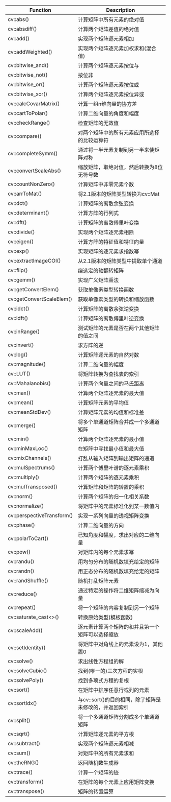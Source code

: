 Function|Description
----|----
cv::abs()|计算矩阵中所有元素的绝对值
cv::absdiff()|计算两个矩阵差值的绝对值
cv::add()|实现两个矩阵逐元素相加
cv::addWeighted()|实现两个矩阵逐元素加权求和(混合值)
cv::bitwise_and()|计算两个矩阵逐元素按位与
cv::bitwise_not()|按位非
cv::bitwise_or()|计算两个矩阵逐元素按位或
cv::bitwise_xor()|计算两个矩阵逐元素按位异或
cv::calcCovarMatrix()|计算一组n维向量的协方差
cv::cartToPolar()|计算二维向量的角度和幅度
cv::checkRange()|检查矩阵的无效值
cv::compare()|对两个矩阵中的所有元素应用所选择的比较运算符
cv::completeSymm()|通过将一半元素复制到另一半来使矩阵对称
cv::convertScaleAbs()|缩放矩阵，取绝对值，然后转换为8位无符号数
cv::countNonZero()|计算矩阵中非零元素个数
cv::arrToMat()|将2.1版本的矩阵类型转换为cv::Mat
cv::dct()|计算矩阵的离散余弦变换
cv::determinant()|计算方阵的行列式
cv::dft()|计算矩阵的离散傅里叶变换
cv::divide()|实现两个矩阵逐元素相除
cv::eigen()|计算方阵的特征值和特征向量
cv::exp()|实现矩阵的逐元素求指数幂
cv::extractImageCOI()|从2.1版本的矩阵类型中提取单个通道
cv::flip()|绕选定的轴翻转矩阵
cv::gemm()|实现广义矩阵乘法
cv::getConvertElem()|获取单像素类型转换函数
cv::getConvertScaleElem()|获取单像素类型的转换和缩放函数
cv::idct()|计算矩阵的离散余弦逆变换
cv::idft()|计算矩阵的离散傅里叶逆变换
cv::inRange()|测试矩阵的元素是否在两个其他矩阵的值之间
cv::invert()|求方阵的逆
cv::log()|计算矩阵逐元素的自然对数
cv::magnitude()|计算二维向量的幅度
cv::LUT()|将矩阵转换为查找表的索引
cv::Mahalanobis()|计算两个向量之间的马氏距离
cv::max()|计算两个矩阵逐元素的最大值
cv::mean()|计算矩阵元素的平均值
cv::meanStdDev()|计算矩阵元素的均值和标准差
cv::merge()|将多个单通道矩阵合并成一个多通道矩阵
cv::min()|计算两个矩阵逐元素的最小值
cv::minMaxLoc()|在矩阵中寻找最小值和最大值
cv::mixChannels()|打乱从输入矩阵到输出矩阵的通道
cv::mulSpectrums()|计算两个傅里叶谱的逐元素乘积
cv::multiply()|计算两个矩阵的逐元素乘积
cv::mulTransposed()|计算矩阵和矩阵的转置的乘积
cv::norm()|计算两个矩阵的归一化相关系数
cv::normalize()|将矩阵中的元素标准化到某一数值内
cv::perspectiveTransform()|实现一系列向量的透视矩阵变换
cv::phase()|计算二维向量的方向
cv::polarToCart()|已知角度和幅度，求出对应的二维向量
cv::pow()|对矩阵内的每个元素求幂
cv::randu()|用均匀分布的随机数填充给定的矩阵
cv::randn()|用正态分布的随机数填充给定的矩阵
cv::randShuffle()|随机打乱矩阵元素
cv::reduce()|通过特定的操作将二维矩阵缩减为向量
cv::repeat()|将一个矩阵的内容复制到另一个矩阵
cv::saturate_cast<>()|转换原始类型(模板函数)
cv::scaleAdd()|逐元素计算两个矩阵的和并且第一个矩阵可以选择缩放
cv::setIdentity()|将矩阵中对角线上的元素设为1，其他置0
cv::solve()|求出线性方程组的解
cv::solveCubic()|找到(唯一的)三次方程的实根
cv::solvePoly()|找到多项式方程的复根
cv::sort()|在矩阵中排序任意行或列的元素
cv::sortIdx()|与cv::sort()的目的相同，除了矩阵是未修改的，并返回索引
cv::split()|将一个多通道矩阵分割成多个单通道矩阵
cv::sqrt()|计算矩阵逐元素的平方根
cv::subtract()|实现两个矩阵逐元素相减
cv::sum()|对矩阵中的所有元素求和
cv::theRNG()|返回随机数生成器
cv::trace()|计算一个矩阵的迹
cv::transform()|在矩阵的每个元素上应用矩阵变换
cv::transpose()|矩阵的转置运算
